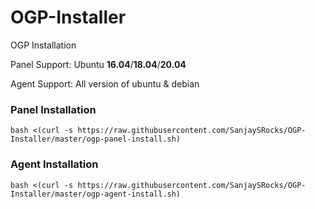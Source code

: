 # OGP-Installer
OGP Installation

Panel Support: Ubuntu **16.04**/**18.04**/**20.04**

Agent Support: All version of ubuntu & debian

### Panel Installation

    bash <(curl -s https://raw.githubusercontent.com/SanjaySRocks/OGP-Installer/master/ogp-panel-install.sh)

### Agent Installation 
	
    bash <(curl -s https://raw.githubusercontent.com/SanjaySRocks/OGP-Installer/master/ogp-agent-install.sh)
